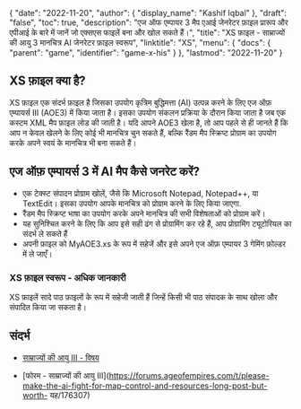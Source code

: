 {
  "date": "2022-11-20",
  "author": {
    "display_name": "Kashif Iqbal"
},
  "draft": "false",
  "toc": true,
  "description": "एज ऑफ एम्पायर 3 मैप एआई जेनरेटर फ़ाइल प्रारूप और एपीआई के बारे में जानें जो एक्सएस फाइलें बना और खोल सकते हैं।",
  "title": "XS फ़ाइल - साम्राज्यों की आयु 3 मानचित्र AI जेनरेटर फ़ाइल स्वरूप",
  "linktitle": "XS",
  "menu": {
    "docs": {
      "parent": "game",
      "identifier": "game-x-his"
}
},
  "lastmod": "2022-11-20"
}

## XS फ़ाइल क्या है?

XS फ़ाइल एक संदर्भ फ़ाइल है जिसका उपयोग कृत्रिम बुद्धिमत्ता (AI) उत्पन्न करने के लिए एज ऑफ़ एम्पायर्स III (AOE3) में किया जाता है। इसका उपयोग संकलन प्रक्रिया के दौरान किया जाता है जब एक कस्टम XML मैप फ़ाइल लोड की जाती है। यदि आपने AOE3 खेला है, तो आप पहले से ही जानते हैं कि आप न केवल खेलने के लिए कोई भी मानचित्र चुन सकते हैं, बल्कि रैंडम मैप स्क्रिप्ट प्रोग्राम का उपयोग करके अपने स्वयं के मानचित्र भी बना सकते हैं।

## एज ऑफ़ एम्पायर्स 3 में AI मैप कैसे जनरेट करें?

 * एक टेक्स्ट संपादन प्रोग्राम खोलें, जैसे कि Microsoft Notepad, Notepad++, या TextEdit। इसका उपयोग आपके मानचित्र को प्रोग्राम करने के लिए किया जाएगा.
 * रैंडम मैप स्क्रिप्ट भाषा का उपयोग करके अपने मानचित्र की सभी विशेषताओं को प्रोग्राम करें।
 * यह सुनिश्चित करने के लिए कि आप इसे सही ढंग से प्रोग्रामिंग कर रहे हैं, आप प्रोग्रामिंग ट्यूटोरियल का संदर्भ ले सकते हैं
 * अपनी फ़ाइल को MyAOE3.xs के रूप में सहेजें और इसे अपने एज ऑफ़ एम्पायर 3 गेमिंग फ़ोल्डर में ले जाएँ।

### XS फ़ाइल स्वरूप - अधिक जानकारी

XS फ़ाइलें सादे पाठ फ़ाइलों के रूप में सहेजी जाती हैं जिन्हें किसी भी पाठ संपादक के साथ खोला और संपादित किया जा सकता है।

## संदर्भ

* [साम्राज्यों की आयु III - विषय](https://github.com/topics/aoe)

* [फोरम - साम्राज्यों की आयु III](https://forums.ageofempires.com/t/please-make-the-ai-fight-for-map-control-and-resources-long-post-but-worth- यह/176307)


